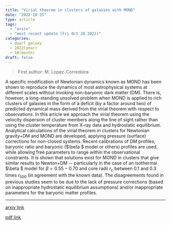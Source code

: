 ```yaml
---
title: "Virial theorem in clusters of galaxies with MOND"
date: "2022-10-25"
type: article
tags:
  - "arxiv"
  - "most recent update (Fri Oct 28 2022)"
categories:
  - dwarf galaxy
  - 2022(year)
  - 10(month)
draft: false
---
```


> First author: M. Lopez-Corredoira

 A specific modification of Newtonian dynamics known as MOND has been shown to
reproduce the dynamics of most astrophysical systems at different scales
without invoking non-baryonic dark matter (DM). There is, however, a
long-standing unsolved problem when MOND is applied to rich clusters of
galaxies in the form of a deficit (by a factor around two) of predicted
dynamical mass derived from the virial theorem with respect to observations. In
this article we approach the virial theorem using the velocity dispersion of
cluster members along the line of sight rather than using the cluster
temperature from X-ray data and hydrostatic equilibrium. Analytical
calculations of the virial theorem in clusters for Newtonian gravity+DM and
MOND are developed, applying pressure (surface) corrections for non-closed
systems. Recent calibrations of DM profiles, baryonic ratio and baryonic
($\beta $ model or others) profiles are used, while allowing free parameters to
range within the observational constraints. It is shown that solutions exist
for MOND in clusters that give similar results to Newton+DM -- particularly in
the case of an isothermal $\beta $ model for $\beta =0.55-0.70$ and core radii
$r_c$ between 0.1 and 0.3 times $r_{500}$ (in agreement with the known data).
The disagreements found in previous studies seem to be due to the lack of
pressure corrections (based on inappropriate hydrostatic equilibrium
assumptions) and/or inappropriate parameters for the baryonic matter profiles.

---
[arxiv link](http://arxiv.org/abs/2210.13961v1)

[pdf link](http://arxiv.org/pdf/2210.13961v1)